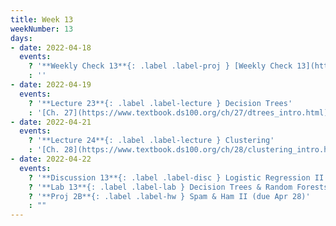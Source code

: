 ```yaml
---
title: Week 13
weekNumber: 13
days:
- date: 2022-04-18
  events:
    ? '**Weekly Check 13**{: .label .label-proj } [Weekly Check 13](https://forms.gle/81DoAeSgN7SXFr1W7) (due Apr 25)'
    : ''
- date: 2022-04-19
  events:
    ? '**Lecture 23**{: .label .label-lecture } Decision Trees'
    : '[Ch. 27](https://www.textbook.ds100.org/ch/27/dtrees_intro.html)'
- date: 2022-04-21
  events:
    ? '**Lecture 24**{: .label .label-lecture } Clustering'
    : '[Ch. 28](https://www.textbook.ds100.org/ch/28/clustering_intro.html)'
- date: 2022-04-22
  events:
    ? '**Discussion 13**{: .label .label-disc } Logistic Regression II'
    ? '**Lab 13**{: .label .label-lab } Decision Trees & Random Forests (due Apr 26)'
    ? '**Proj 2B**{: .label .label-hw } Spam & Ham II (due Apr 28)'
    : ""
---
```

